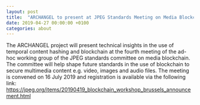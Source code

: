 ```yaml
---
layout: post
title:  "ARCHANGEL to present at JPEG Standards Meeting on Media Blockchain, Brussells"
date: 2019-04-27 00:00:00 +0100
categories: about
---
```


The ARCHANGEL project will present technical insights in the use of temporal content hashing and blockchain at the fourth meeting of the ad-hoc working group of the JPEG standards committee on media blockchain.  The committee will help shape future standards in the use of blockchain to secure multimedia content e.g. video, images and audio files.  The meeting is convened on 16 July 2019 and registration is available via the following link: https://jpeg.org/items/20190419_blockchain_workshop_brussels_announcement.html